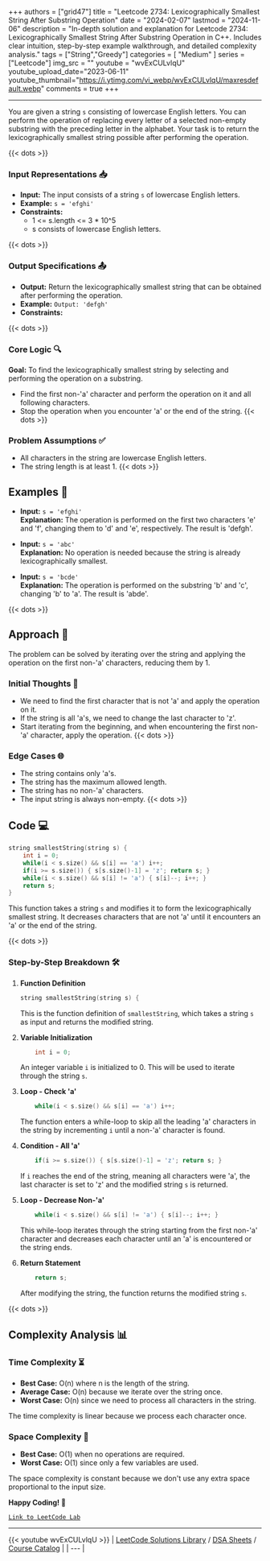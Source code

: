 
+++
authors = ["grid47"]
title = "Leetcode 2734: Lexicographically Smallest String After Substring Operation"
date = "2024-02-07"
lastmod = "2024-11-06"
description = "In-depth solution and explanation for Leetcode 2734: Lexicographically Smallest String After Substring Operation in C++. Includes clear intuition, step-by-step example walkthrough, and detailed complexity analysis."
tags = ["String","Greedy"]
categories = [
    "Medium"
]
series = ["Leetcode"]
img_src = ""
youtube = "wvExCULvlqU"
youtube_upload_date="2023-06-11"
youtube_thumbnail="https://i.ytimg.com/vi_webp/wvExCULvlqU/maxresdefault.webp"
comments = true
+++



---
You are given a string `s` consisting of lowercase English letters. You can perform the operation of replacing every letter of a selected non-empty substring with the preceding letter in the alphabet. Your task is to return the lexicographically smallest string possible after performing the operation.
<!--more-->
{{< dots >}}
### Input Representations 📥
- **Input:** The input consists of a string `s` of lowercase English letters.
- **Example:** `s = 'efghi'`
- **Constraints:**
	- 1 <= s.length <= 3 * 10^5
	- s consists of lowercase English letters.

{{< dots >}}
### Output Specifications 📤
- **Output:** Return the lexicographically smallest string that can be obtained after performing the operation.
- **Example:** `Output: 'defgh'`
- **Constraints:**

{{< dots >}}
### Core Logic 🔍
**Goal:** To find the lexicographically smallest string by selecting and performing the operation on a substring.

- Find the first non-'a' character and perform the operation on it and all following characters.
- Stop the operation when you encounter 'a' or the end of the string.
{{< dots >}}
### Problem Assumptions ✅
- All characters in the string are lowercase English letters.
- The string length is at least 1.
{{< dots >}}
## Examples 🧩
- **Input:** `s = 'efghi'`  \
  **Explanation:** The operation is performed on the first two characters 'e' and 'f', changing them to 'd' and 'e', respectively. The result is 'defgh'.

- **Input:** `s = 'abc'`  \
  **Explanation:** No operation is needed because the string is already lexicographically smallest.

- **Input:** `s = 'bcde'`  \
  **Explanation:** The operation is performed on the substring 'b' and 'c', changing 'b' to 'a'. The result is 'abde'.

{{< dots >}}
## Approach 🚀
The problem can be solved by iterating over the string and applying the operation on the first non-'a' characters, reducing them by 1.

### Initial Thoughts 💭
- We need to find the first character that is not 'a' and apply the operation on it.
- If the string is all 'a's, we need to change the last character to 'z'.
- Start iterating from the beginning, and when encountering the first non-'a' character, apply the operation.
{{< dots >}}
### Edge Cases 🌐
- The string contains only 'a's.
- The string has the maximum allowed length.
- The string has no non-'a' characters.
- The input string is always non-empty.
{{< dots >}}
## Code 💻
```cpp
string smallestString(string s) {
    int i = 0;
    while(i < s.size() && s[i] == 'a') i++;
    if(i >= s.size()) { s[s.size()-1] = 'z'; return s; }
    while(i < s.size() && s[i] != 'a') { s[i]--; i++; }
    return s;
}
```

This function takes a string `s` and modifies it to form the lexicographically smallest string. It decreases characters that are not 'a' until it encounters an 'a' or the end of the string.

{{< dots >}}
### Step-by-Step Breakdown 🛠️
1. **Function Definition**
	```cpp
	string smallestString(string s) {
	```
	This is the function definition of `smallestString`, which takes a string `s` as input and returns the modified string.

2. **Variable Initialization**
	```cpp
	    int i = 0;
	```
	An integer variable `i` is initialized to 0. This will be used to iterate through the string `s`.

3. **Loop - Check 'a'**
	```cpp
	    while(i < s.size() && s[i] == 'a') i++;
	```
	The function enters a while-loop to skip all the leading 'a' characters in the string by incrementing `i` until a non-'a' character is found.

4. **Condition - All 'a'**
	```cpp
	    if(i >= s.size()) { s[s.size()-1] = 'z'; return s; }
	```
	If `i` reaches the end of the string, meaning all characters were 'a', the last character is set to 'z' and the modified string `s` is returned.

5. **Loop - Decrease Non-'a'**
	```cpp
	    while(i < s.size() && s[i] != 'a') { s[i]--; i++; }
	```
	This while-loop iterates through the string starting from the first non-'a' character and decreases each character until an 'a' is encountered or the string ends.

6. **Return Statement**
	```cpp
	    return s;
	```
	After modifying the string, the function returns the modified string `s`.

{{< dots >}}
## Complexity Analysis 📊
### Time Complexity ⏳
- **Best Case:** O(n) where n is the length of the string.
- **Average Case:** O(n) because we iterate over the string once.
- **Worst Case:** O(n) since we need to process all characters in the string.

The time complexity is linear because we process each character once.

### Space Complexity 💾
- **Best Case:** O(1) when no operations are required.
- **Worst Case:** O(1) since only a few variables are used.

The space complexity is constant because we don't use any extra space proportional to the input size.

**Happy Coding! 🎉**


[`Link to LeetCode Lab`](https://leetcode.com/problems/lexicographically-smallest-string-after-substring-operation/description/)

---
{{< youtube wvExCULvlqU >}}
| [LeetCode Solutions Library](https://grid47.xyz/leetcode/) / [DSA Sheets](https://grid47.xyz/sheets/) / [Course Catalog](https://grid47.xyz/courses/) |
| --- |
